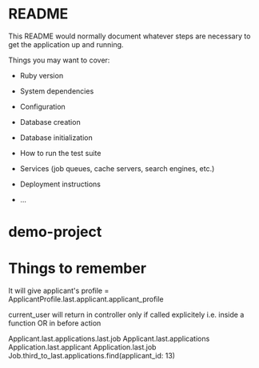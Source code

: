 # README

This README would normally document whatever steps are necessary to get the
application up and running.

Things you may want to cover:

* Ruby version

* System dependencies

* Configuration

* Database creation

* Database initialization

* How to run the test suite

* Services (job queues, cache servers, search engines, etc.)

* Deployment instructions

* ...
# demo-project

# Things to remember

It will give applicant's profile = ApplicantProfile.last.applicant.applicant_profile

current_user will return in controller only if called explicitely i.e. inside a function OR in before action

 Applicant.last.applications.last.job
 Applicant.last.applications
 Application.last.applicant
 Application.last.job
 Job.third_to_last.applications.find(applicant_id: 13)

